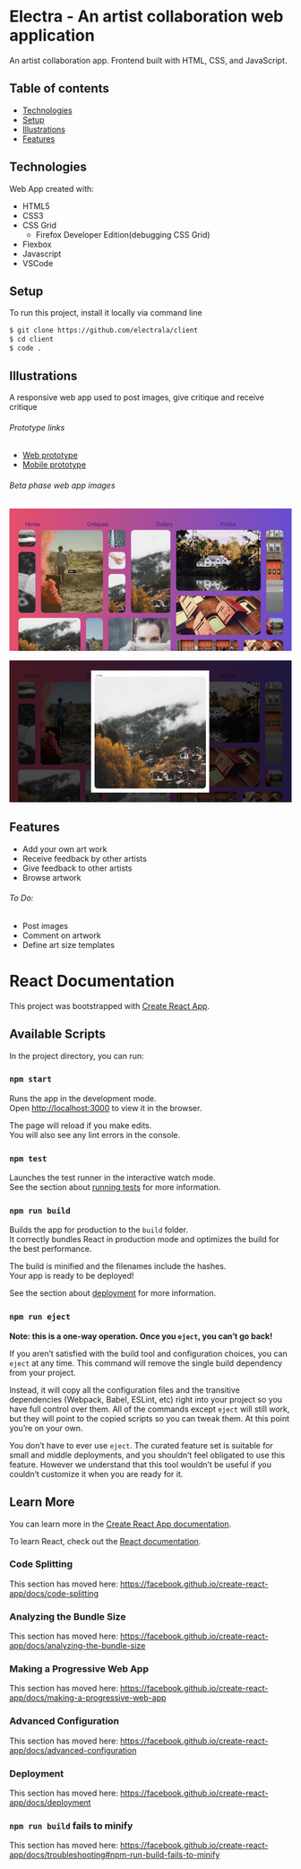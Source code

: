 # Electra - An artist collaboration web application

An artist collaboration app. Frontend built with HTML, CSS, and JavaScript.

## Table of contents

- [Technologies](#technologies)
- [Setup](#setup)
- [Illustrations](#illustrations)
- [Features](#features)

## Technologies

Web App created with:

- HTML5
- CSS3
- CSS Grid
  - Firefox Developer Edition(debugging CSS Grid)
- Flexbox
- Javascript
- VSCode

## Setup

To run this project, install it locally via command line

```
$ git clone https://github.com/electrala/client
$ cd client
$ code .
```

## Illustrations

A responsive web app used to post images, give critique and receive critique
###### Prototype links
- [Web prototype](https://xd.adobe.com/view/a09a6bb2-c574-4bb1-7517-6de3f8a265c0-d6ab/?fullscreen)
- [Mobile prototype](https://xd.adobe.com/view/fdba7ccc-9072-4245-7ac6-bc7548bf26ad-8b8b/?fullscreen)

###### Beta phase web app images

![CSS Grid image](https://github.com/electrala/documentation/blob/master/Images/ElectraCSSGridTemplate.png)

![CSS Grid image - Modal](https://github.com/electrala/documentation/blob/master/Images/ElectraCritiquesModalTemplate.png)

## Features

- Add your own art work
- Receive feedback by other artists
- Give feedback to other artists
- Browse artwork

###### To Do:

- Post images
- Comment on artwork
- Define art size templates
  
# React Documentation

This project was bootstrapped with [Create React App](https://github.com/facebook/create-react-app).

## Available Scripts

In the project directory, you can run:

### `npm start`

Runs the app in the development mode.<br>
Open [http://localhost:3000](http://localhost:3000) to view it in the browser.

The page will reload if you make edits.<br>
You will also see any lint errors in the console.

### `npm test`

Launches the test runner in the interactive watch mode.<br>
See the section about [running tests](https://facebook.github.io/create-react-app/docs/running-tests) for more information.

### `npm run build`

Builds the app for production to the `build` folder.<br>
It correctly bundles React in production mode and optimizes the build for the best performance.

The build is minified and the filenames include the hashes.<br>
Your app is ready to be deployed!

See the section about [deployment](https://facebook.github.io/create-react-app/docs/deployment) for more information.

### `npm run eject`

**Note: this is a one-way operation. Once you `eject`, you can’t go back!**

If you aren’t satisfied with the build tool and configuration choices, you can `eject` at any time. This command will remove the single build dependency from your project.

Instead, it will copy all the configuration files and the transitive dependencies (Webpack, Babel, ESLint, etc) right into your project so you have full control over them. All of the commands except `eject` will still work, but they will point to the copied scripts so you can tweak them. At this point you’re on your own.

You don’t have to ever use `eject`. The curated feature set is suitable for small and middle deployments, and you shouldn’t feel obligated to use this feature. However we understand that this tool wouldn’t be useful if you couldn’t customize it when you are ready for it.

## Learn More

You can learn more in the [Create React App documentation](https://facebook.github.io/create-react-app/docs/getting-started).

To learn React, check out the [React documentation](https://reactjs.org/).

### Code Splitting

This section has moved here: https://facebook.github.io/create-react-app/docs/code-splitting

### Analyzing the Bundle Size

This section has moved here: https://facebook.github.io/create-react-app/docs/analyzing-the-bundle-size

### Making a Progressive Web App

This section has moved here: https://facebook.github.io/create-react-app/docs/making-a-progressive-web-app

### Advanced Configuration

This section has moved here: https://facebook.github.io/create-react-app/docs/advanced-configuration

### Deployment

This section has moved here: https://facebook.github.io/create-react-app/docs/deployment

### `npm run build` fails to minify

This section has moved here: https://facebook.github.io/create-react-app/docs/troubleshooting#npm-run-build-fails-to-minify
